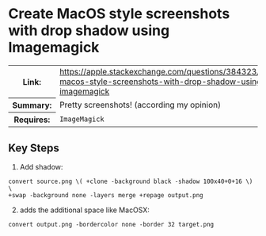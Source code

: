 # Create MacOS style screenshots with drop shadow using Imagemagick

<table>
  <tr>
    <th>Link:</th>
    <td><a href='https://apple.stackexchange.com/questions/384323/create-macos-style-screenshots-with-drop-shadow-using-imagemagick'>https://apple.stackexchange.com/questions/384323/create-macos-style-screenshots-with-drop-shadow-using-imagemagick</a></td>
  </tr>
  <tr>
    <th>Summary:</th>
    <td>Pretty screenshots! (according my opinion)</td>
  </tr>
  <tr>
    <th>Requires:</th>
    <td><code>ImageMagick<code></td>
  </tr>
</table>

## Key Steps

1. Add shadow:

```(bash)
convert source.png \( +clone -background black -shadow 100x40+0+16 \) \
+swap -background none -layers merge +repage output.png
```

2. adds the additional space like MacOSX:

```(bash)
convert output.png -bordercolor none -border 32 target.png
```
